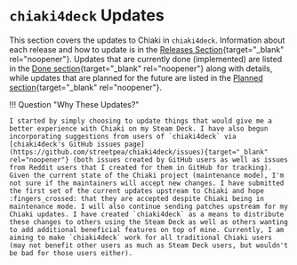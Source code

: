# `chiaki4deck` Updates

This section covers the updates to Chiaki in `chiaki4deck`. Information about each release and how to update is in the [Releases Section](releases.md){target="_blank" rel="noopener"}. Updates that are currently done (implemented) are listed in the [Done section](done.md){target="_blank" rel="noopener"} along with details, while updates that are planned for the future are listed in the [Planned section](planned.md){target="_blank" rel="noopener"}.

!!! Question "Why These Updates?"

    I started by simply choosing to update things that would give me a better experience with Chiaki on my Steam Deck. I have also begun incorporating suggestions from users of `chiaki4deck` via [chiaki4deck's GitHub issues page](https://github.com/streetpea/chiaki4deck/issues){target="_blank" rel="noopener"} (both issues created by GitHub users as well as issues from Reddit users that I created for them in GitHub for tracking). Given the current state of the Chiaki project (maintenance mode), I'm not sure if the maintainers will accept new changes. I have submitted the first set of the current updates upstream to Chiaki and hope :fingers_crossed: that they are accepted despite Chiaki being in maintenance mode. I will also continue sending patches upstream for my Chiaki updates. I have created `chiaki4deck` as a means to distribute these changes to others using the Steam Deck as well as others wanting to add additional beneficial features on top of mine. Currently, I am aiming to make `chiaki4deck` work for all traditional Chiaki users (may not benefit other users as much as Steam Deck users, but wouldn't be bad for those users either).